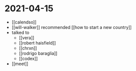 # 2021-04-15

- [[calendso]]
- [[will-walker]] recommended [[how to start a new country]]
- talked to
  - [[vera]]
  - [[robert haisfield]]
  - [[chrxn]]
  - [[rodrigo baraglia]]
  - [[codex]]
- [[meet]]
